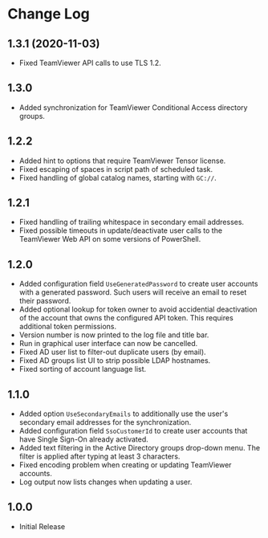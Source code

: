 # Change Log

## 1.3.1 (2020-11-03)

- Fixed TeamViewer API calls to use TLS 1.2.

## 1.3.0

- Added synchronization for TeamViewer Conditional Access directory groups.

## 1.2.2

- Added hint to options that require TeamViewer Tensor license.
- Fixed escaping of spaces in script path of scheduled task.
- Fixed handling of global catalog names, starting with `GC://`.

## 1.2.1

- Fixed handling of trailing whitespace in secondary email addresses.
- Fixed possible timeouts in update/deactivate user calls to the
  TeamViewer Web API on some versions of PowerShell.

## 1.2.0

- Added configuration field `UseGeneratedPassword` to create user
  accounts with a generated password. Such users will receive an email
  to reset their password.
- Added optional lookup for token owner to avoid accidential
  deactivation of the account that owns the configured API token.
  This requires additional token permissions.
- Version number is now printed to the log file and title bar.
- Run in graphical user interface can now be cancelled.
- Fixed AD user list to filter-out duplicate users (by email).
- Fixed AD groups list UI to strip possible LDAP hostnames.
- Fixed sorting of account language list.

## 1.1.0

- Added option `UseSecondaryEmails` to additionally use the user's
  secondary email addresses for the synchronization.
- Added configuration field `SsoCustomerId` to create user accounts that
  have Single Sign-On already activated.
- Added text filtering in the Active Directory groups drop-down menu.
  The filter is applied after typing at least 3 characters.
- Fixed encoding problem when creating or updating TeamViewer accounts.
- Log output now lists changes when updating a user.

## 1.0.0

- Initial Release

